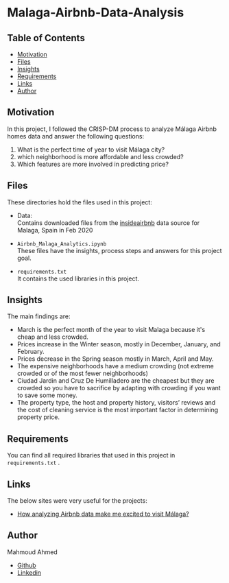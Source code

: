 # Malaga-Airbnb-Data-Analysis

## Table of Contents

- [Motivation](#motivation)
- [Files](#files)
- [Insights](#insights)
- [Requirements](#requirements)
- [Links](#links)
- [Author](#author)


## Motivation <a name="motivation"></a>

In this project, I followed the CRISP-DM process to analyze Málaga Airbnb homes data and answer the following questions:
1. What is the perfect time of year to visit Málaga city?
2. which neighborhood is more affordable and less crowded?
3. Which features are more involved in predicting price?


## Files <a name="files"></a>

These directories hold the files used in this project:

- Data:   
Contains downloaded files from the [insideairbnb](insideairbnb.com) data source for Malaga, Spain in Feb 2020
- ```Airbnb_Malaga_Analytics.ipynb```   
These files have the insights, process steps and answers for this project goal.

- ```requirements.txt```   
It contains the used libraries in this project.

## Insights <a name="insights"></a>

The main findings are:
- March is the perfect month of the year to visit Malaga because it's cheap and less crowded.
- Prices increase in the Winter season, mostly in December, January, and February.
- Prices decrease in the Spring season mostly in March, April and May.
- The expensive neighborhoods have a medium crowding (not extreme crowded or of the most fewer neighborhoods)
- Ciudad Jardin and Cruz De Humilladero are the cheapest but they are crowded so you have to sacrifice by adapting with crowding if you want to save some money.
- The property type, the host and property history, visitors’ reviews and the cost of cleaning service is the most important factor in determining property price.

## Requirements <a name="requirements"></a>
You can find all required libraries that used in this project in ```requirements.txt``` .

## Links <a name="links"></a>

The below sites were very useful for the projects:
- [How analyzing Airbnb data make me excited to visit Málaga?
](https://medium.com/@MahmoudAI/how-analyzing-airbnb-data-make-me-excited-to-visit-m%C3%A1laga-89d18d55323b?sk=fd0589f6f7cd946b6e178b8645151f18)

## Author
Mahmoud Ahmed
- [Github](https://devmahmoud10.github.io/portfolio/)
- [Linkedin](https://www.linkedin.com/in/devmahmoud10/)
